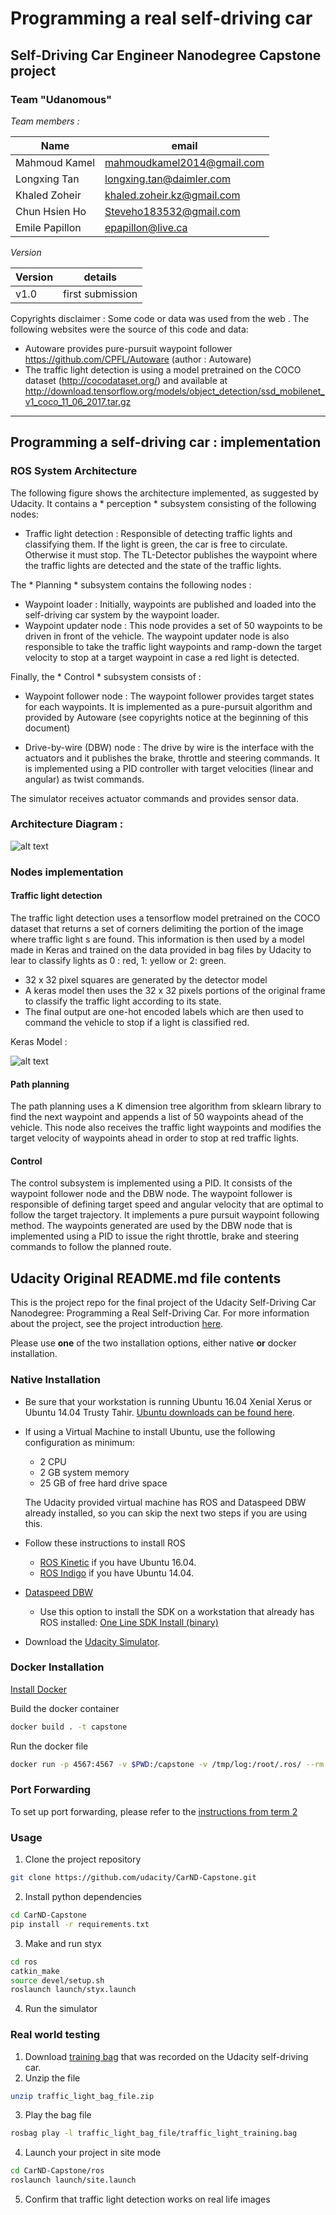 [//]: # (Image References)

[image1]: ./imgs/final-project-ros-graph-v2.png "Architecture"
[image2]: ./imgs/model.png "Classification Model"
[image3]: ./images/trans_right.png "Random Noise"
[image4]: ./MyTestTrafficSigns/max70_roadbg.png "Traffic Sign 1"


# Programming a real self-driving car
## Self-Driving Car Engineer Nanodegree Capstone project
### Team "Udanomous"

_Team members :_
 
| Name          | email                     |
| ------------- | ------------------------- |
| Mahmoud Kamel | mahmoudkamel2014@gmail.com|
| Longxing Tan  | longxing.tan@daimler.com  |
| Khaled Zoheir | khaled.zoheir.kz@gmail.com|
| Chun Hsien Ho | Steveho183532@gmail.com   |
| Emile Papillon| epapillon@live.ca         | 

_Version_

| Version       | details          |
| ------------- |:----------------:|
| v1.0          | first submission |

Copyrights disclaimer : 
Some code or data was used from the web . The following websites were the source of this code and data:

* Autoware provides pure-pursuit waypoint follower https://github.com/CPFL/Autoware (author : Autoware)
* The traffic light detection is using a model pretrained on the COCO dataset (http://cocodataset.org/)  and available at http://download.tensorflow.org/models/object_detection/ssd_mobilenet_v1_coco_11_06_2017.tar.gz

---

## Programming a self-driving car : implementation

### ROS System Architecture

The following figure shows the architecture implemented, as suggested by Udacity. It contains a * perception * subsystem consisting of the following nodes:
 
* Traffic light detection : Responsible of detecting traffic lights and classifying them. If the light is green, the car is free to circulate. Otherwise it must stop. The TL-Detector publishes the waypoint where the traffic lights are detected and the state of the traffic lights.  

The * Planning * subsystem contains the following nodes :

* Waypoint loader : Initially, waypoints are published and loaded into the self-driving car system by the waypoint loader.
* Waypoint updater node : This node provides a set of 50 waypoints to be driven in front of the vehicle. The waypoint updater node is also responsible to take the traffic light waypoints and ramp-down the target velocity to stop at a target waypoint in case a red light is detected. 

Finally, the * Control * subsystem consists of :

* Waypoint follower node : The waypoint follower provides target states for each waypoints. It is implemented as a pure-pursuit algorithm and provided by Autoware (see copyrights notice at the beginning of this document)

* Drive-by-wire (DBW) node : The drive by wire is the interface with the actuators and it publishes the brake, throttle and steering commands. It is implemented using a PID controller with target velocities (linear and angular) as twist commands. 


The simulator receives actuator commands and provides sensor data.

### Architecture Diagram :

![alt text][image1]

### Nodes implementation

#### Traffic light detection 

The traffic light detection uses a tensorflow model pretrained on the COCO dataset that returns a set of corners delimiting the portion of the image where traffic light s are found. This information is then used by a model made in Keras and trained on the data provided in bag files by Udacity to lear to classify lights as 0 : red, 1: yellow or 2: green. 

* 32 x 32 pixel squares are generated by the detector model
* A keras model then uses the 32 x 32 pixels portions of the original frame to classify the traffic light according to its state. 
* The final output are one-hot encoded labels which are then used to command the vehicle to stop if a light is classified red.

Keras Model : 

![alt text][image2]


#### Path planning

The path planning uses a K dimension tree algorithm from sklearn library to find the next waypoint and appends a list of 50 waypoints ahead of the vehicle. This node also receives the traffic light waypoints and modifies the target velocity of waypoints ahead in order to stop at red traffic lights.

#### Control 

The control subsystem is implemented using a PID. It consists of the waypoint follower node and the DBW node. The waypoint follower is responsible of defining target speed and angular velocity that are optimal to follow the target trajectory. It implements a pure pursuit waypoint following method. The waypoints generated are used by the DBW node that is implemented using a PID to issue the right throttle, brake and steering commands to follow the planned route. 

## Udacity Original README.md file contents

This is the project repo for the final project of the Udacity Self-Driving Car Nanodegree: Programming a Real Self-Driving Car. For more information about the project, see the project introduction [here](https://classroom.udacity.com/nanodegrees/nd013/parts/6047fe34-d93c-4f50-8336-b70ef10cb4b2/modules/e1a23b06-329a-4684-a717-ad476f0d8dff/lessons/462c933d-9f24-42d3-8bdc-a08a5fc866e4/concepts/5ab4b122-83e6-436d-850f-9f4d26627fd9).

Please use **one** of the two installation options, either native **or** docker installation.

### Native Installation

* Be sure that your workstation is running Ubuntu 16.04 Xenial Xerus or Ubuntu 14.04 Trusty Tahir. [Ubuntu downloads can be found here](https://www.ubuntu.com/download/desktop).
* If using a Virtual Machine to install Ubuntu, use the following configuration as minimum:
  * 2 CPU
  * 2 GB system memory
  * 25 GB of free hard drive space

  The Udacity provided virtual machine has ROS and Dataspeed DBW already installed, so you can skip the next two steps if you are using this.

* Follow these instructions to install ROS
  * [ROS Kinetic](http://wiki.ros.org/kinetic/Installation/Ubuntu) if you have Ubuntu 16.04.
  * [ROS Indigo](http://wiki.ros.org/indigo/Installation/Ubuntu) if you have Ubuntu 14.04.
* [Dataspeed DBW](https://bitbucket.org/DataspeedInc/dbw_mkz_ros)
  * Use this option to install the SDK on a workstation that already has ROS installed: [One Line SDK Install (binary)](https://bitbucket.org/DataspeedInc/dbw_mkz_ros/src/81e63fcc335d7b64139d7482017d6a97b405e250/ROS_SETUP.md?fileviewer=file-view-default)
* Download the [Udacity Simulator](https://github.com/udacity/CarND-Capstone/releases).

### Docker Installation
[Install Docker](https://docs.docker.com/engine/installation/)

Build the docker container
```bash
docker build . -t capstone
```

Run the docker file
```bash
docker run -p 4567:4567 -v $PWD:/capstone -v /tmp/log:/root/.ros/ --rm -it capstone
```

### Port Forwarding
To set up port forwarding, please refer to the [instructions from term 2](https://classroom.udacity.com/nanodegrees/nd013/parts/40f38239-66b6-46ec-ae68-03afd8a601c8/modules/0949fca6-b379-42af-a919-ee50aa304e6a/lessons/f758c44c-5e40-4e01-93b5-1a82aa4e044f/concepts/16cf4a78-4fc7-49e1-8621-3450ca938b77)

### Usage

1. Clone the project repository
```bash
git clone https://github.com/udacity/CarND-Capstone.git
```

2. Install python dependencies
```bash
cd CarND-Capstone
pip install -r requirements.txt
```
3. Make and run styx
```bash
cd ros
catkin_make
source devel/setup.sh
roslaunch launch/styx.launch
```
4. Run the simulator

### Real world testing
1. Download [training bag](https://s3-us-west-1.amazonaws.com/udacity-selfdrivingcar/traffic_light_bag_file.zip) that was recorded on the Udacity self-driving car.
2. Unzip the file
```bash
unzip traffic_light_bag_file.zip
```
3. Play the bag file
```bash
rosbag play -l traffic_light_bag_file/traffic_light_training.bag
```
4. Launch your project in site mode
```bash
cd CarND-Capstone/ros
roslaunch launch/site.launch
```
5. Confirm that traffic light detection works on real life images
